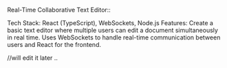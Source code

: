 Real-Time Collaborative Text Editor::

Tech Stack: React (TypeScript), WebSockets, Node.js
Features: Create a basic text editor where multiple users can edit a document simultaneously in real time. 
Uses WebSockets to handle real-time communication between users and React for the frontend.

//will edit it later ..
